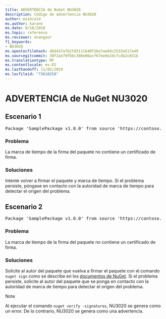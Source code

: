 ```yaml
---
title: ADVERTENCIA de NuGet NU3020
description: Código de advertencia NU3020
author: mishra14
ms.author: karann
ms.date: 8/16/2018
ms.topic: reference
ms.reviewer: anangaur
f1_keywords:
- NU3020
ms.openlocfilehash: d6d437a7b2fd3111640f26e7ae69c2533e517e49
ms.sourcegitcommit: 39f2ae79fbbc308e06acf67ee8e24cfcdb2c831b
ms.translationtype: MT
ms.contentlocale: es-ES
ms.lasthandoff: 11/05/2019
ms.locfileid: "73610258"
---
```

# <a name="nuget-warning-nu3020"></a>ADVERTENCIA de NuGet NU3020

## <a name="scenario-1"></a>Escenario 1

<pre>Package 'SamplePackage v1.0.0' from source 'https://contoso.com/index.json': The timestamp does not have a signing certificate.</pre>

### <a name="issue"></a>Problema

La marca de tiempo de la firma del paquete no contiene un certificado de firma.


### <a name="solution"></a>Soluciones

Intente volver a firmar el paquete y marca de tiempo. Si el problema persiste, póngase en contacto con la autoridad de marca de tiempo para detectar el origen del problema.



## <a name="scenario-2"></a>Escenario 2

<pre>Package 'SamplePackage v1.0.0' from source 'https://contoso.com/index.json': The primary signature's timestamp does not have a signing certificate.</pre>

### <a name="issue"></a>Problema

La marca de tiempo de la firma del paquete no contiene un certificado de firma.


### <a name="solution"></a>Soluciones

Solicite al autor del paquete que vuelva a firmar el paquete con el comando `nuget sign` como se describe en los [documentos de NuGet](https://docs.microsoft.com/nuget/create-packages/sign-a-package). Si el problema persiste, solicite al autor del paquete que se ponga en contacto con la autoridad de marca de tiempo para detectar el origen del problema.


> [!Note]
> Al ejecutar el comando `nuget verify -signatures`, NU3020 se genera como un error. De lo contrario, NU3020 se genera como una advertencia.